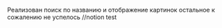 Реализован поиск по названию и отображение картинок остальное к сожалению не успелось
//notion test
